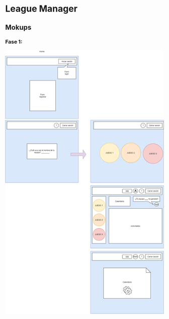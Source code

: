 # League Manager
## Mokups
### Fase 1: 
![Fase 1](https://raw.githubusercontent.com/albaMaria/leagueManager/master/fase1LeagueManager.png "Fase 1")
